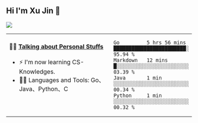
## Hi I'm Xu Jin 👋
![](https://komarev.com/ghpvc/?username=jiayouxujin&color=brightgreen&label=PROFILE+VIEWS)



<table align="center">
<tr>
<td valign="top" width="60%">

#### 🏋️‍♀️ <a href="https://github.com/jiayouxujin" target="_blank">Talking about Personal Stuffs</a>
<!-- recent_releases starts -->

- ⚡  I'm now learning CS-Knowledges.  
- 🏊‍♂️ Languages and Tools: Go、Java、Python、C
<!-- recent_releases ends -->
</td>
<td>
 
<!--START_SECTION:waka-->

```text
Go         5 hrs 56 mins   ████████████████████████░   95.94 %
Markdown   12 mins         █░░░░░░░░░░░░░░░░░░░░░░░░   03.39 %
Java       1 min           ░░░░░░░░░░░░░░░░░░░░░░░░░   00.34 %
Python     1 min           ░░░░░░░░░░░░░░░░░░░░░░░░░   00.32 %
```

<!--END_SECTION:waka-->
 
</td>
</tr>
</table>





